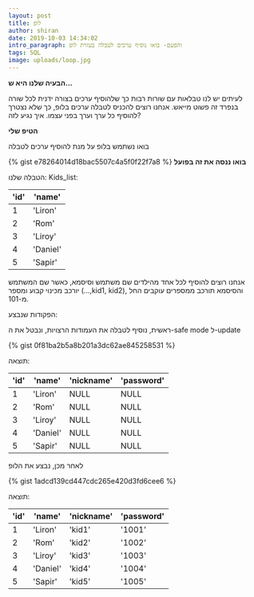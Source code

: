 ```yaml
---
layout: post
title: לופ
author: shiran
date: 2019-10-03 14:34:02
intro_paragraph: והפעם- בואו נוסיף ערכים לטבלה בעזרת לופ
tags: SQL
image: uploads/loop.jpg
---
```

**הבעיה שלנו היא ש...**

לעיתים יש לנו טבלאות עם שורות רבות כך שלהוסיף ערכים בצורה ידנית לכל שורה בנפרד זה פשוט מייאש.
אנחנו רוצים להכניס לטבלה ערכים בלופ, כך שלא נצטרך להוסיף כל ערך וערך בפני עצמו. איך נגיע לזה?

**הטיפ שלי**

בואו נשתמש בלופ על מנת להוסיף ערכים לטבלה


{% gist e78264014d18bac5507c4a5f0f22f7a8 %}
**בואו ננסה את זה בפועל**

הטבלה שלנו:
Kids_list:

| 'id'      | 'name'   |
| --------- | -------- |
| 1         | 'Liron'  |
| 2         | 'Rom'    |
| 3         | 'Liroy'  |
| 4         | 'Daniel' |
| 5         | 'Sapir'  |

אנחנו רוצים להוסיף לכל אחד מהילדים שם משתמש וסיסמא, כאשר שם המשתמש יורכב מכינוי קבוע ומספר (...,kid1, kid2), והסיסמא תורכב ממספרים עוקבים החל מ-101.


הפקודות שנבצע:

ראשית, נוסיף לטבלה את העמודות הרצויות, ונבטל את ה-safe mode ל-update

{% gist 0f81ba2b5a8b201a3dc62ae845258531 %}


תוצאה:

| 'id' | 'name'   | 'nickname'| 'password' |
|------|----------|-----------|------------|
| 1    | 'Liron'  | NULL      | NULL       |
| 2    | 'Rom'    | NULL      | NULL       |
| 3    | 'Liroy'  | NULL      | NULL       |
| 4    | 'Daniel' | NULL      | NULL       |
| 5    | 'Sapir'  | NULL      | NULL       |

לאחר מכן, נבצע את הלופ

{% gist 1adcd139cd447cdc265e420d3fd6cee6 %}


תוצאה:

| 'id' | 'name'   | 'nickname' | 'password' |
|------|----------|------------|------------|
| 1    | 'Liron'  | 'kid1'     | '1001'     |
| 2    | 'Rom'    | 'kid2'     | '1002'     |
| 3    | 'Liroy'  | 'kid3'     | '1003'     |
| 4    | 'Daniel' | 'kid4'     | '1004'     |
| 5    | 'Sapir'  | 'kid5'     | '1005'     |